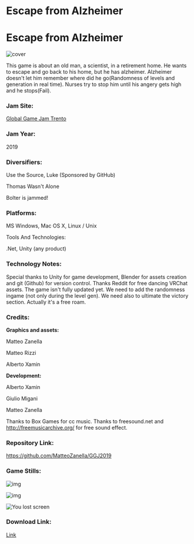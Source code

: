 # Escape from Alzheimer

# Escape from Alzheimer

![cover](https://ggj.s3.amazonaws.com/styles/game_sidebar__wide/featured_image/2019/01/260146/cover.jpg?itok=Coouqq_L&timestamp=1548604343)

This game is about an old man, a scientist, in a retirement home. He wants to escape and go back to his home, but he has alzheimer. Alzheimer doesn't let him remember where did he go(Randomness of levels and generation in real time). Nurses try to stop him until his angery gets high and he stops(Fail).

### Jam Site: 

[Global Game Jam Trento](https://globalgamejam.org/2019/jam-sites/global-game-jam-trento)

### Jam Year:

2019

### Diversifiers: 

Use the Source, Luke (Sponsored by GitHub)

Thomas Wasn't Alone

Bolter is jammed!

### Platforms: 

MS Windows, Mac OS X, Linux / Unix

Tools And Technologies: 

.Net, Unity (any product)

### Technology Notes: 

Special thanks to Unity for game development, Blender for assets creation and git (Github) for version control. Thanks Reddit for free dancing VRChat assets. The game isn't fully updated yet. We need to add the randomness ingame (not only during the level gen). We need also to ultimate the victory section. Actually it's a free roam.

### Credits: 

**Graphics and assets:**

Matteo Zanella

Matteo Rizzi

Alberto Xamin

**Development:**

Alberto Xamin

Giulio Migani

Matteo Zanella

Thanks to Box Games for cc music. Thanks to freesound.net and <http://freemusicarchive.org/> for free sound effect.

### Repository Link: 

<https://github.com/MatteoZanella/GGJ2019>

### Game Stills: 

![img](https://ggj.s3.amazonaws.com/styles/feature_image__wide/games/screenshots/pic1_5.jpg?itok=VIJLSboE&timestamp=1548604343)

![img](https://ggj.s3.amazonaws.com/styles/feature_image__wide/games/screenshots/pic2_7.jpg?itok=nJZSuswW&timestamp=1548604343)

![You lost screen](https://ggj.s3.amazonaws.com/styles/feature_image__wide/games/screenshots/pic3_7.jpg?itok=FN8veFZU&timestamp=1548604343)

### Download Link: 

[Link](https://github.com/MatteoZanella/GGJ2019/releases/)
